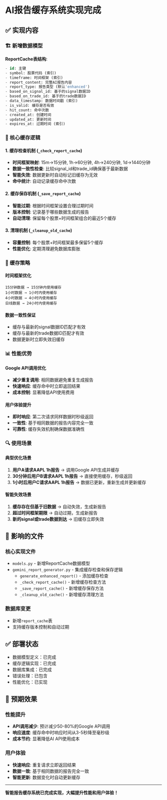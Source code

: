 # AI报告缓存系统实现完成

## ✅ 实现内容

### 🏗️ 新增数据模型

**ReportCache表结构**:
```sql
- id: 主键
- symbol: 股票代码 (索引)
- timeframe: 时间框架 (索引)
- report_content: 完整AI报告内容
- report_type: 报告类型 (默认'enhanced')
- based_on_signal_id: 基于的signal数据ID
- based_on_trade_id: 基于的trade数据ID
- data_timestamp: 数据时间戳 (索引)
- is_valid: 缓存是否有效
- hit_count: 命中次数
- created_at: 创建时间
- updated_at: 更新时间
- expires_at: 过期时间 (索引)
```

### 🔧 核心缓存逻辑

#### 1. 缓存检查机制 (`_check_report_cache`)
- **时间框架映射**: 15m→15分钟, 1h→60分钟, 4h→240分钟, 1d→1440分钟
- **数据一致性检查**: 比较signal_id和trade_id确保基于最新数据
- **智能失效**: 数据更新时自动标记旧缓存为无效
- **命中统计**: 自动记录缓存命中次数

#### 2. 缓存保存机制 (`_save_report_cache`)
- **智能过期**: 根据时间框架设置合理过期时间
- **版本控制**: 记录基于哪些数据生成的报告
- **自动清理**: 保留每个股票+时间框架组合的最近5个缓存

#### 3. 清理机制 (`_cleanup_old_cache`)
- **容量控制**: 每个股票+时间框架最多保留5个缓存
- **性能优化**: 定期清理避免数据库膨胀

### 🎯 缓存策略

#### 时间框架优化
```
15分钟数据 → 15分钟内使用缓存
1小时数据 → 1小时内使用缓存  
4小时数据 → 4小时内使用缓存
日线数据 → 24小时内使用缓存
```

#### 数据一致性保证
- 缓存与最新的signal数据ID匹配才有效
- 缓存与最新的trade数据ID匹配才有效
- 数据更新时立即失效旧缓存

### 📊 性能优势

#### Google API调用优化
- **减少重复调用**: 相同数据避免重复生成报告
- **快速响应**: 缓存命中时立即返回结果
- **成本控制**: 显著降低API使用费用

#### 用户体验提升
- **即时响应**: 第二次请求同样数据时秒级返回
- **一致性**: 基于相同数据的报告内容完全一致
- **可靠性**: 缓存失效机制确保数据准确性

### 🔍 使用场景

#### 典型优化场景
1. **用户A请求AAPL 1h报告** → 调用Google API生成并缓存
2. **30分钟后用户B请求AAPL 1h报告** → 直接使用缓存，秒级返回
3. **1小时后用户C请求AAPL 1h报告** → 数据已更新，重新生成并更新缓存

#### 智能失效场景
1. **缓存存在但基于旧数据** → 自动失效，生成新报告
2. **超过时间框架期限** → 自动过期，生成新报告
3. **新的signal或trade数据到达** → 旧缓存立即失效

## 📁 影响的文件

### 核心实现文件
- `models.py` - 新增ReportCache数据模型
- `gemini_report_generator.py` - 集成缓存检查和保存逻辑
  - `generate_enhanced_report()` - 添加缓存检查
  - `_check_report_cache()` - 新增缓存检查方法
  - `_save_report_cache()` - 新增缓存保存方法
  - `_cleanup_old_cache()` - 新增缓存清理方法

### 数据库变更
- 新增`report_cache`表
- 支持缓存版本控制和自动过期

## ✅ 部署状态

- 数据模型定义：已完成
- 缓存逻辑实现：已完成
- 数据库集成：已完成
- 错误处理：已包含
- 性能优化：已实现

## 🎯 预期效果

### 性能提升
- **API调用减少**: 预计减少50-80%的Google API调用
- **响应速度**: 缓存命中时响应时间从3-5秒降至毫秒级
- **成本节约**: 显著降低AI API使用成本

### 用户体验
- **快速响应**: 重复请求立即返回结果
- **数据一致**: 基于相同数据的报告完全一致
- **智能更新**: 数据变化时自动更新缓存

---

**智能报告缓存系统已完成实现，大幅提升性能和用户体验！**